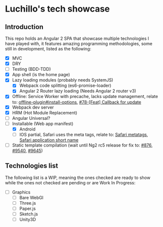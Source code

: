 # Luchillo's tech showcase

## Introduction

This repo holds an Angular 2 SPA that showcase multiple technologies I have played with, it features amazing programming methodologies, some still in development, listed as the following:

- [x] MVC
- [x] DRY
- [ ] Testing (BDD-TDD)
- [x] App shell (is the home page)
- [x] Lazy loading modules (probably needs SystemJS)
  - [x] Webpack code splitting (es6-promise-loader)
  - [x] Angular 2 Router lazy loading (Needs Angular 2 router v3)
- [x] Offline: Service Worker with precache, lacks update management, relate to: [offline-plugin#install-options](https://github.com/NekR/offline-plugin#install-options), [#78-\[Feat\] Callback for update](https://github.com/NekR/offline-plugin/issues/78#issuecomment-228763974)
- [x] Webpack dev server
- [x] HRM (Hot Module Replacement)
- [ ] Angular Universal?
- [ ] Installable (Web app manifest)
  - [x] Android
  - [ ] IOS partial, Safari uses the meta tags, relate to: [Safari metatags](https://developer.apple.com/library/safari/documentation/AppleApplications/Reference/SafariHTMLRef/Articles/MetaTags.html), [Safari application short name](http://stackoverflow.com/questions/3400741/setting-home-screen-icon-name-for-mobile-safari)
- [ ] Static template compilation (wait until Ng2 rc5 release for fix to: [#876](https://github.com/mgechev/angular2-seed/pull/876), [#9540](https://github.com/angular/angular/issues/9540), [#9645](https://github.com/angular/angular/issues/9645))

## Technologies list

The following list is a WIP, meaning the ones checked are ready to show while the ones not checked are pending or are Work In Progress:

- [ ] Graphics
  - [ ] Bare WebGl
  - [ ] Three.js
  - [ ] Paper.js
  - [ ] Sketch.js
  - [ ] Unity3D
